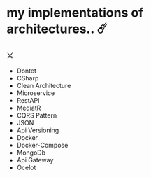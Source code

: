 # my implementations of architectures..  ☄️

### ⚔️
- Dontet
- CSharp
- Clean Architecture
- Microservice
- RestAPI
- MediatR 
- CQRS Pattern
- JSON
- Api Versioning
- Docker
- Docker-Compose
- MongoDb
- Api Gateway
- Ocelot
